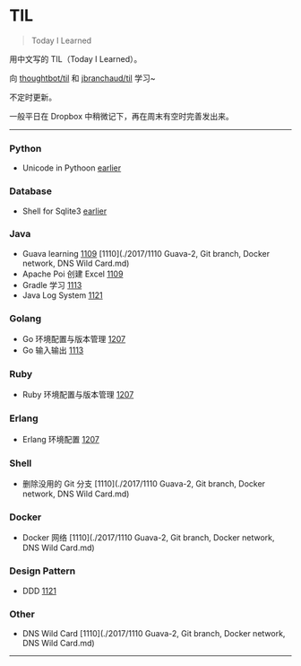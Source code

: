 # TIL

> Today I Learned

用中文写的 TIL（Today I Learned）。

向 [thoughtbot/til](https://github.com/thoughtbot/til) 和  [jbranchaud/til](https://github.com/jbranchaud/til) 学习~

不定时更新。

一般平日在 Dropbox 中稍微记下，再在周末有空时完善发出来。

---

### Python

- Unicode in Pythoon [earlier](./earlier/unicode-in-python.md)


### Database

- Shell for Sqlite3 [earlier](./earlier/shell-for-sqlite3.md)


### Java

- Guava learning [1109](./2017/1109-Java-Excel,Guava-1.md) [1110](./2017/1110 Guava-2, Git branch, Docker network, DNS Wild Card.md)
- Apache Poi 创建 Excel [1109](./2017/1109-Java-Excel,Guava-1.md)
- Gradle 学习 [1113](./2017/1113-Gradle,Go.md)
- Java Log System [1121](./2017/1121-DDD,Java-Log-System.md)

### Golang

- Go 环境配置与版本管理 [1207](./2017/1207-Go,Ruby,Erlang-Environment.md)
- Go 输入输出 [1113](./2017/1113-Gradle,Go.md)

### Ruby

- Ruby 环境配置与版本管理 [1207](./2017/1207-Go,Ruby,Erlang-Environment.md)

### Erlang

- Erlang 环境配置 [1207](./2017/1207-Go,Ruby,Erlang-Environment.md)

### Shell

- 删除没用的 Git 分支 [1110](./2017/1110 Guava-2, Git branch, Docker network, DNS Wild Card.md)

### Docker

- Docker 网络 [1110](./2017/1110 Guava-2, Git branch, Docker network, DNS Wild Card.md)

### Design Pattern

- DDD [1121](./2017/1121-DDD,Java-Log-System.md)

### Other

- DNS Wild Card [1110](./2017/1110 Guava-2, Git branch, Docker network, DNS Wild Card.md)

---


